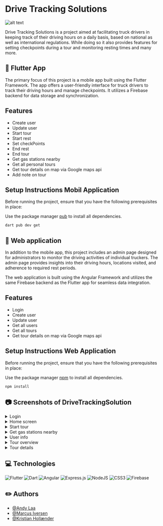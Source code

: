  # Drive Tracking Solutions
![alt text](https://media.discordapp.net/attachments/1042375108494377041/1105459071206821929/image.png?width=max&height=1020)

Drive Tracking Solutions is a project aimed at facilitating truck drivers in keeping track of their driving hours on a daily basis, based on national as well as international regulations. While doing so it also provides features for setting checkpoints during a tour and monitoring resting times and many more.

## :iphone: Flutter App

The primary focus of this project is a mobile app built using the Flutter Framework. The app offers a user-friendly interface for truck drivers to track their driving hours and manage checkpoints. It utilizes a Firebase backend for data storage and synchronization.

## Features
- Create user
- Update user
- Start tour
- Start rest 
- Set checkPoints
- End rest
- End tour
- Get gas stations nearby
- Get all personal tours
- Get tour details on map via Google maps api
- Add note on tour

## Setup Instructions Mobil Application 

Before running the project, ensure that you have the following prerequisites in place:

Use the package manager [pub](https://dart.dev/tools/pub/cmd/pub-get) to install all dependencies.

```bash
dart pub dev get
```

## :satellite: Web application

In addition to the mobile app, this project includes an admin page designed for administrators to monitor the driving activities of individual truckers. The admin page provides insights into their driving hours, locations visited, and adherence to required rest periods.

The web application is built using the Angular Framework and utilizes the same Firebase backend as the Flutter app for seamless data integration.

## Features
- Login 
- Create user
- Update user
- Get all users
- Get all tours
- Get tour details on map via Google maps api

## Setup Instructions Web Application 

Before running the project, ensure that you have the following prerequisites in place:

Use the package manager [npm](https://docs.npmjs.com/) to install all dependencies.

```bash
npm install
```

## :camera: Screenshots of DriveTrackingSolution
<details>
   <summary>Login</summary>
   <img src="\drive_tracking_solutions\frontend\src\assets\login.png" style="display: inline-block; margin: 0 auto; max-width: 300px">
</details>

<details>
   <summary>Home screen</summary>
   <img src="\drive_tracking_solutions\frontend\src\assets\home.png" style="display: inline-block; margin: 0 auto; max-width: 300px">
</details>

<details>
   <summary>Start tour</summary>
   <img src="\drive_tracking_solutions\frontend\src\assets\startTour.png" style="display: inline-block; margin: 0 auto; max-width: 300px">
</details>

<details>
   <summary>Get gas stations nearby</summary>
   <img src="\drive_tracking_solutions\frontend\src\assets\gasStation.png" style="display: inline-block; margin: 0 auto; max-width: 300px">
</details>

<details>
   <summary>User info</summary>
   <img src="\drive_tracking_solutions\frontend\src\assets\menu.png" style="display: inline-block; margin: 0 auto; max-width: 300px">
</details>

<details>
   <summary>Tour overview</summary>
   <img src="\drive_tracking_solutions\frontend\src\assets\tours.png" style="display: inline-block; margin: 0 auto; max-width: 300px">
</details>

<details>
   <summary>Tour details</summary>
   <img src="\drive_tracking_solutions\frontend\src\assets\tourDetails.png" style="display: inline-block; margin: 0 auto; max-width: 300px">
</details>

## :computer: Technologies
![Flutter](https://img.shields.io/badge/Flutter-%2302569B.svg?style=for-the-badge&logo=Flutter&logoColor=white)
![Dart](https://img.shields.io/badge/dart-%230175C2.svg?style=for-the-badge&logo=dart&logoColor=white)
![Angular](https://img.shields.io/badge/angular-%23DD0031.svg?style=for-the-badge&logo=angular&logoColor=white)
![Express.js](https://img.shields.io/badge/express.js-%23404d59.svg?style=for-the-badge&logo=express&logoColor=%2361DAFB)
![NodeJS](https://img.shields.io/badge/node.js-6DA55F?style=for-the-badge&logo=node.js&logoColor=white)
![CSS3](https://img.shields.io/badge/css3-%231572B6.svg?style=for-the-badge&logo=css3&logoColor=white)
![Firebase](https://img.shields.io/badge/Firebase-039BE5?style=for-the-badge&logo=Firebase&logoColor=white)



## :pencil2: Authors

* [@Andy Laa](https://github.com/Andylaa10/)
* [@Marcus Iversen](https://github.com/MarcusIversen/)
* [@Kristian Hollænder](https://github.com/kristianHollaender/)
